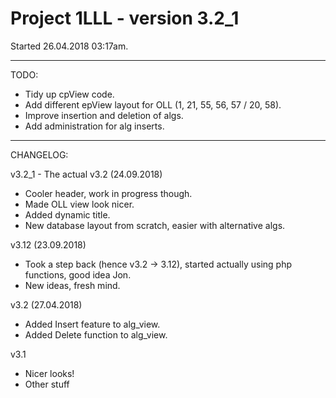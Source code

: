 # Project 1LLL - version 3.2_1
Started 26.04.2018 03:17am.

---

TODO:

- Tidy up cpView code.
- Add different epView layout for OLL (1, 21, 55, 56, 57 / 20, 58).
- Improve insertion and deletion of algs.
- Add administration for alg inserts.

---

CHANGELOG:

v3.2_1 - The actual v3.2 (24.09.2018)

- Cooler header, work in progress though.
- Made OLL view look nicer.
- Added dynamic title.
- New database layout from scratch, easier with alternative algs.

v3.12 (23.09.2018)

- Took a step back (hence v3.2 -> 3.12), started actually using php functions, good idea Jon.
- New ideas, fresh mind.

v3.2 (27.04.2018)

- Added Insert feature to alg_view.
- Added Delete function to alg_view.

v3.1

- Nicer looks!
- Other stuff

